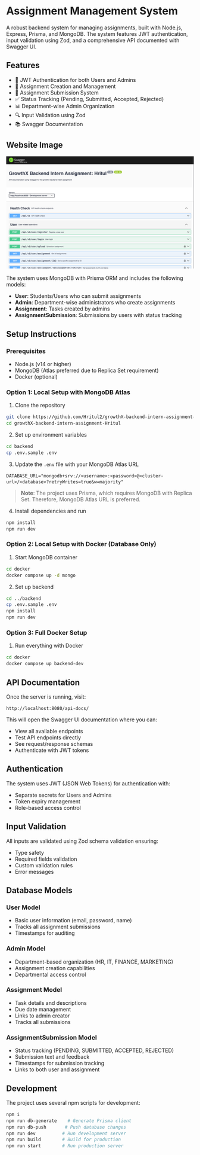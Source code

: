 # Assignment Management System

A robust backend system for managing assignments, built with Node.js, Express, Prisma, and MongoDB. The system features JWT authentication, input validation using Zod, and a comprehensive API documented with Swagger UI.

## Features

- 🔐 JWT Authentication for both Users and Admins
- 📝 Assignment Creation and Management
- 🎯 Assignment Submission System
- ✅ Status Tracking (Pending, Submitted, Accepted, Rejected)
- 📊 Department-wise Admin Organization
- 🔍 Input Validation using Zod
- 📚 Swagger Documentation

## Website Image

![Website Image](image.png)

The system uses MongoDB with Prisma ORM and includes the following models:

- **User**: Students/Users who can submit assignments
- **Admin**: Department-wise administrators who create assignments
- **Assignment**: Tasks created by admins
- **AssignmentSubmission**: Submissions by users with status tracking

## Setup Instructions

### Prerequisites

- Node.js (v14 or higher)
- MongoDB (Atlas preferred due to Replica Set requirement)
- Docker (optional)

### Option 1: Local Setup with MongoDB Atlas

1. Clone the repository

```bash
git clone https://github.com/Hritul2/growthX-backend-intern-assignment-Hritul.git
cd growthX-backend-intern-assignment-Hritul
```

2. Set up environment variables

```bash
cd backend
cp .env.sample .env
```

3. Update the `.env` file with your MongoDB Atlas URL

```env
DATABASE_URL="mongodb+srv://<username>:<password>@<cluster-url>/<database>?retryWrites=true&w=majority"
```

> **Note**: The project uses Prisma, which requires MongoDB with Replica Set. Therefore, MongoDB Atlas URL is preferred.

4. Install dependencies and run

```bash
npm install
npm run dev
```

### Option 2: Local Setup with Docker (Database Only)

1. Start MongoDB container

```bash
cd docker
docker compose up -d mongo
```

2. Set up backend

```bash
cd ../backend
cp .env.sample .env
npm install
npm run dev
```

### Option 3: Full Docker Setup

1. Run everything with Docker

```bash
cd docker
docker compose up backend-dev
```

## API Documentation

Once the server is running, visit:

```
http://localhost:8080/api-docs/
```

This will open the Swagger UI documentation where you can:

- View all available endpoints
- Test API endpoints directly
- See request/response schemas
- Authenticate with JWT tokens

## Authentication

The system uses JWT (JSON Web Tokens) for authentication with:

- Separate secrets for Users and Admins
- Token expiry management
- Role-based access control

## Input Validation

All inputs are validated using Zod schema validation ensuring:

- Type safety
- Required fields validation
- Custom validation rules
- Error messages

## Database Models

### User Model

- Basic user information (email, password, name)
- Tracks all assignment submissions
- Timestamps for auditing

### Admin Model

- Department-based organization (HR, IT, FINANCE, MARKETING)
- Assignment creation capabilities
- Departmental access control

### Assignment Model

- Task details and descriptions
- Due date management
- Links to admin creator
- Tracks all submissions

### AssignmentSubmission Model

- Status tracking (PENDING, SUBMITTED, ACCEPTED, REJECTED)
- Submission text and feedback
- Timestamps for submission tracking
- Links to both user and assignment

## Development

The project uses several npm scripts for development:

```bash
npm i
npm run db-generate    # Generate Prisma client
npm run db-push       # Push database changes
npm run dev          # Run development server
npm run build        # Build for production
npm run start        # Run production server
```

